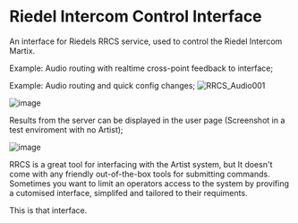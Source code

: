 # Riedel Intercom Control Interface
An interface for Riedels RRCS service, used to control the Riedel Intercom Martix.

Example: Audio routing with realtime cross-point feedback to interface;

Example: Audio routing and quick config changes;
![RRCS_Audio001](https://github.com/Bencosterton/Riedel_Intercom_Control_Interface/assets/21957617/3e0d7d87-476b-4f5b-9890-486fbdac3327)


![image](https://user-images.githubusercontent.com/21957617/234485541-5d1762fa-134b-4952-b5f8-bda6c5bfa0af.png)

Results from the server can be displayed in the user page (Screenshot in a test enviroment with no Artist);

![image](https://user-images.githubusercontent.com/21957617/234485706-89bf1842-91c9-4d7b-946c-7aae06dd9731.png)


RRCS is a great tool for interfacing with the Artist system, but It doesn't come with any friendly out-of-the-box tools for submitting commands.
Sometimes you want to limit an operators access to the system by provifing a cutomised interface, simplifed and tailored to their requiments.

This is that interface.
